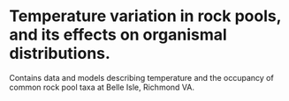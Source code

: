 # Temperature variation in rock pools, and its effects on organismal distributions.
Contains data and models describing temperature and the occupancy of common rock pool taxa at Belle Isle, Richmond VA.
